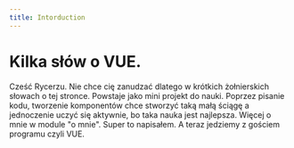 ```yaml
---
title: Intorduction
---
```

<h1 class='text-white mb-10 mt-5 text-2xl uppercase text-center'>
  Kilka słów o VUE.
</h1>

<TextBoxMD>
  <p class='indent-6'>
    Cześć Rycerzu. Nie chce cię zanudzać dlatego w krótkich żołnierskich słowach o tej stronce. Powstaje jako mini projekt do nauki. Poprzez pisanie kodu, tworzenie komponentów chce stworzyć taką małą ściągę a jednoczenie uczyć się aktywnie, bo taka nauka jest najlepsza. Więcej o mnie w module "o mnie". Super to napisałem. A teraz jedziemy z gościem programu czyli VUE. 
  </p>
</TextBoxMD>